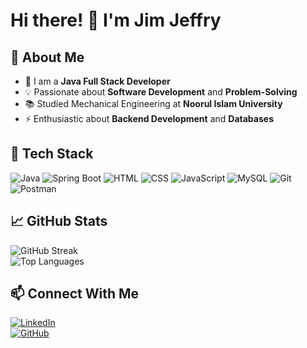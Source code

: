 # Hi there! 👋 I'm Jim Jeffry  

## 🚀 About Me  
- 🔭 I am a **Java Full Stack Developer**  
- 💡 Passionate about **Software Development** and **Problem-Solving**  
- 📚 Studied Mechanical Engineering at **Noorul Islam University**  
- ⚡ Enthusiastic about **Backend Development** and **Databases**  

## 🔨 Tech Stack  
![Java](https://img.shields.io/badge/Java-ED8B00?style=for-the-badge&logo=java&logoColor=white)
![Spring Boot](https://img.shields.io/badge/Spring%20Boot-6DB33F?style=for-the-badge&logo=springboot&logoColor=white)
![HTML](https://img.shields.io/badge/HTML-E34F26?style=for-the-badge&logo=html5&logoColor=white)
![CSS](https://img.shields.io/badge/CSS-1572B6?style=for-the-badge&logo=css3&logoColor=white)
![JavaScript](https://img.shields.io/badge/JavaScript-F7DF1E?style=for-the-badge&logo=javascript&logoColor=black)
![MySQL](https://img.shields.io/badge/MySQL-4479A1?style=for-the-badge&logo=mysql&logoColor=white)
![Git](https://img.shields.io/badge/Git-F05032?style=for-the-badge&logo=git&logoColor=white)
![Postman](https://img.shields.io/badge/Postman-FF6C37?style=for-the-badge&logo=postman&logoColor=white)

## 📈 GitHub Stats  
![GitHub Streak](https://github-readme-streak-stats.herokuapp.com/?user=Jim-Jeffry&theme=dark&hide_border=true)  
![Top Languages](https://github-readme-stats.vercel.app/api/top-langs/?username=Jim-Jeffry&layout=compact&theme=dark)  

## 📫 Connect With Me  
[![LinkedIn](https://img.shields.io/badge/LinkedIn-0A66C2?style=for-the-badge&logo=linkedin&logoColor=white)](https://www.linkedin.com/in/jim-jeffry/)  
[![GitHub](https://img.shields.io/badge/GitHub-100000?style=for-the-badge&logo=github&logoColor=white)](https://github.com/Jim-Jeffry)  
